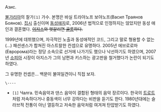 Азис.

[불가리아](%EB%B6%88%EA%B0%80%EB%A6%AC%EC%95%84.md)의 찰가`[1]` 가수. 본명은 바실 트라야노프
보야노프(Васил Трaянов Боянов). [집시](%EC%A7%91%EC%8B%9C.md) 출신이며
[동성애자](%EB%8F%99%EC%84%B1%EC%95%A0%EC%9E%90.md)로, 2006년 법적으로 인정하지는 않았지만 동성
애인과 결혼했다. <del>[이지스](%EC%9D%B4%EC%A7%80%EC%8A%A4.md)와 헷갈리면
[골룸](%EA%B3%A8%EB%A3%B8.md)하다.</del>

1999년에 데뷔했으며, 자극적인 노출과 동성애적인 코드, 그리고 말로 형용할 수 없는(...) 패션센스가 합쳐진 아스트랄한 컨셉으로
유명하다. 2005년 에브로로마(Евророма)라는 정당 소속으로 선거에 나가기도 했으나 낙선하기도 하였으며, 2007년
[소피아](%EC%86%8C%ED%94%BC%EC%95%84.md) 시장이 아지스가 그의 남편과 키스하는 광고판을 철거했다가 논란이
되기도 하였다.

그 유명한 컨셉은... 백문이 불여일견이니 직접 보자.

`\----`

  * `[1]` Чалга. 민속음악과 댄스 음악이 결합된 형태의 음악 장르이다. 한국의 [트로트](%ED%8A%B8%EB%A1%9C%ED%8A%B8.md)처럼 저속하다거나 중동색이 너무 강하다는 비판을 듣기도 한다. 1980년대에는 슬라브적 전통이 아닌 열등하고 저속한 음악처럼 여겨져 탄압받기도 하였다.

